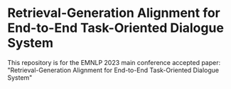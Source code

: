 # Retrieval-Generation Alignment for End-to-End Task-Oriented Dialogue System
This repository is for the EMNLP 2023 main conference accepted paper: "Retrieval-Generation Alignment for End-to-End Task-Oriented Dialogue System"
